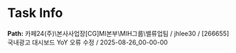 # Task Info

**Path:** 카페24(주)\본사사업장\[CG]MI본부\MIH그룹\밸류업팀 / jhlee30 / [266655] 국내광고 대시보드 YoY 오류 수정 / 2025-08-26_00-00-00

